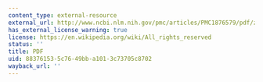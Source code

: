 ```yaml
---
content_type: external-resource
external_url: http://www.ncbi.nlm.nih.gov/pmc/articles/PMC1876579/pdf/zpq8107.pdf
has_external_license_warning: true
license: https://en.wikipedia.org/wiki/All_rights_reserved
status: ''
title: PDF
uid: 88376153-5c76-49bb-a101-3c73705c8702
wayback_url: ''
---
```

